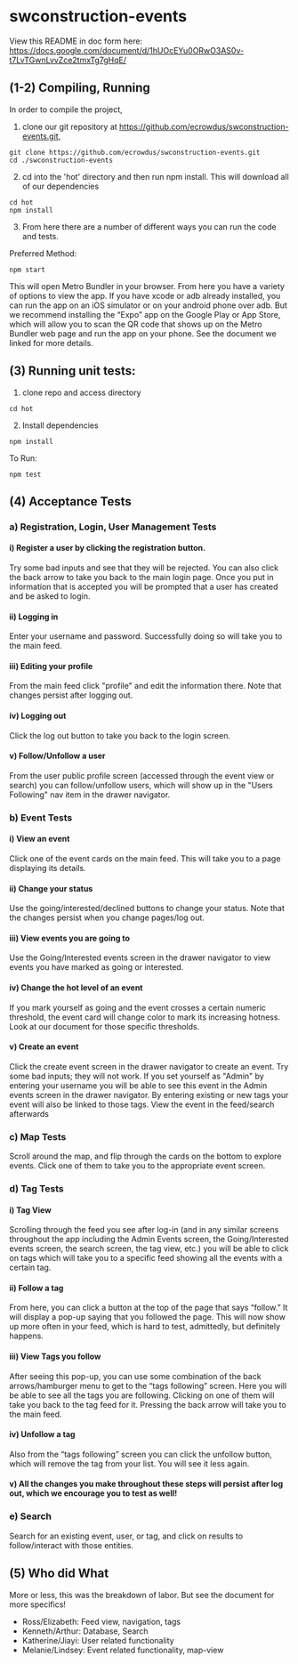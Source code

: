 # swconstruction-events

View this README in doc form here: https://docs.google.com/document/d/1hUOcEYu0ORwO3AS0v-t7LvTGwnLvvZce2tmxTg7gHqE/

## (1-2) Compiling, Running
In order to compile the project,
1. clone our git repository at https://github.com/ecrowdus/swconstruction-events.git,
```
git clone https://github.com/ecrowdus/swconstruction-events.git
cd ./swconstruction-events
```
2. cd into the 'hot' directory and then run npm install. This will download all of our dependencies
```
cd hot
npm install
```
3. From here there are a number of different ways you can run the code and tests.

Preferred Method:
```
npm start
```
This will open Metro Bundler in your browser. From here you have a variety of options to view the app. If you have xcode or adb already installed, you can run the app on an iOS simulator or on your android phone over adb. But we recommend installing the “Expo” app on the Google Play or App Store, which will allow you to scan the QR code that shows up on the Metro Bundler web page and run the app on your phone. See the document we linked for more details. 

## (3) Running unit tests:

1. clone repo and access directory

``` cd hot ```

2. Install dependencies

``` npm install ```

To Run:

``` npm test ```

## (4) Acceptance Tests

### a) Registration, Login, User Management Tests

#### i) Register a user by clicking the registration button. 
Try some bad inputs and see that they will be rejected. You can also click the back arrow to take you back to the main login page. Once you put in information that is accepted you will be prompted that a user has created and be asked to login.

#### ii) Logging in
Enter your username and password. Successfully doing so will take you to the main feed.

#### iii) Editing your profile
From the main feed click "profile" and edit the information there. Note that changes persist after logging out. 

#### iv) Logging out
Click the log out button to take you back to the login screen. 

#### v) Follow/Unfollow a user
From the user public profile screen (accessed through the event view or search) you can follow/unfollow users, which will show up in the "Users Following" nav item in the drawer navigator.

### b) Event Tests

#### i) View an event
Click one of the event cards on the main feed. This will take you to a page displaying its details.

#### ii) Change your status
Use the going/interested/declined buttons to change your status. Note that the changes persist when you change pages/log out.

#### iii) View events you are going to
Use the Going/Interested events screen in the drawer navigator to view events you have marked as going or interested.

#### iv) Change the hot level of an event
If you mark yourself as going and the event crosses a certain numeric threshold, the event card will change color to mark its increasing hotness. Look at our document for those specific thresholds.

#### v) Create an event
Click the create event screen in the drawer navigator to create an event. Try some bad inputs; they will not work. If you set yourself as "Admin" by entering your username you will be able to see this event in the Admin events screen in the drawer navigator. By entering existing or new tags your event will also be linked to those tags. View the event in the feed/search afterwards

### c) Map Tests
Scroll around the map, and flip through the cards on the bottom to explore events. Click one of them to take you to the appropriate event screen.

### d) Tag Tests

#### i) Tag View
Scrolling through the feed you see after log-in (and in any similar screens throughout the app including the Admin Events screen, the Going/Interested events screen, the search screen, the tag view, etc.) you will be able to click on tags which will take you to a specific feed showing all the events with a certain tag. 

#### ii) Follow a tag
From here, you can click a button at the top of the page that says “follow.” It will display a pop-up saying that you followed the page. This will now show up more often in your feed, which is hard to test, admittedly, but definitely happens.

#### iii) View Tags you follow
After seeing this pop-up, you can use some combination of the back arrows/hamburger menu to get to the “tags following” screen. Here you will be able to see all the tags you are following. Clicking on one of them will take you back to the tag feed for it. Pressing the back arrow will take you to the main feed. 

#### iv) Unfollow a tag
Also from the “tags following” screen you can click the unfollow button, which will remove the tag from your list. You will see it less again. 

#### v) All the changes you make throughout these steps will persist after log out, which we encourage you to test as well!

### e) Search

Search for an existing event, user, or tag, and click on results to follow/interact with those entities.

## (5) Who did What

More or less, this was the breakdown of labor. But see the document for more specifics!
* Ross/Elizabeth: Feed view, navigation, tags
* Kenneth/Arthur: Database, Search
* Katherine/Jiayi: User related functionality
* Melanie/Lindsey: Event related functionality, map-view
